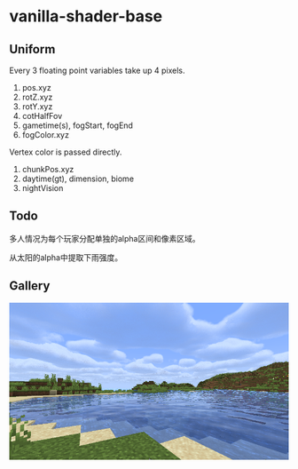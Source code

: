 # vanilla-shader-base

## Uniform

Every 3 floating point variables take up 4 pixels.

1. pos.xyz
2. rotZ.xyz
3. rotY.xyz
4. cotHalfFov
5. gametime(s), fogStart, fogEnd
6. fogColor.xyz

Vertex color is passed directly.

1. chunkPos.xyz
2. daytime(gt), dimension, biome
3. nightVision

## Todo

多人情况为每个玩家分配单独的alpha区间和像素区域。

从太阳的alpha中提取下雨强度。

## Gallery

![0](img/2024-09-18_14.34.24.png)
